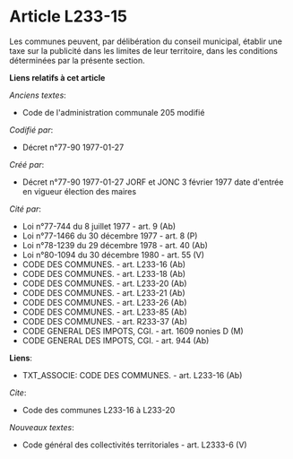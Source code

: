 # Article L233-15

Les communes peuvent, par délibération du conseil municipal, établir une taxe sur la publicité dans les limites de leur
territoire, dans les conditions déterminées par la présente section.

**Liens relatifs à cet article**

_Anciens textes_:

  - Code de l'administration communale 205 modifié

_Codifié par_:

  - Décret n°77-90 1977-01-27

_Créé par_:

  - Décret n°77-90 1977-01-27 JORF et JONC 3 février 1977 date d'entrée en vigueur élection des maires

_Cité par_:

  - Loi n°77-744 du 8 juillet 1977 - art. 9 (Ab)
  - Loi n°77-1466 du 30 décembre 1977 - art. 8 (P)
  - Loi n°78-1239 du 29 décembre 1978 - art. 40 (Ab)
  - Loi n°80-1094 du 30 décembre 1980 - art. 55 (V)
  - CODE DES COMMUNES. - art. L233-16 (Ab)
  - CODE DES COMMUNES. - art. L233-18 (Ab)
  - CODE DES COMMUNES. - art. L233-20 (Ab)
  - CODE DES COMMUNES. - art. L233-21 (Ab)
  - CODE DES COMMUNES. - art. L233-26 (Ab)
  - CODE DES COMMUNES. - art. L233-85 (Ab)
  - CODE DES COMMUNES. - art. R233-37 (Ab)
  - CODE GENERAL DES IMPOTS, CGI. - art. 1609 nonies D (M)
  - CODE GENERAL DES IMPOTS, CGI. - art. 944 (Ab)

**Liens**:

  - TXT_ASSOCIE: CODE DES COMMUNES. - art. L233-16 (Ab)

_Cite_:

  - Code des communes L233-16 à L233-20

_Nouveaux textes_:

  - Code général des collectivités territoriales - art. L2333-6 (V)
